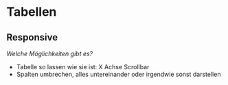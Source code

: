 # Tabellen
## Responsive

*Welche Möglichkeiten gibt es?*

- Tabelle so lassen wie sie ist: X Achse Scrollbar
- Spalten umbrechen, alles untereinander oder irgendwie sonst darstellen
